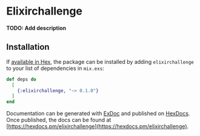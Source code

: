 # Elixirchallenge

**TODO: Add description**

## Installation

If [available in Hex](https://hex.pm/docs/publish), the package can be installed
by adding `elixirchallenge` to your list of dependencies in `mix.exs`:

```elixir
def deps do
  [
    {:elixirchallenge, "~> 0.1.0"}
  ]
end
```

Documentation can be generated with [ExDoc](https://github.com/elixir-lang/ex_doc)
and published on [HexDocs](https://hexdocs.pm). Once published, the docs can
be found at [https://hexdocs.pm/elixirchallenge](https://hexdocs.pm/elixirchallenge).

